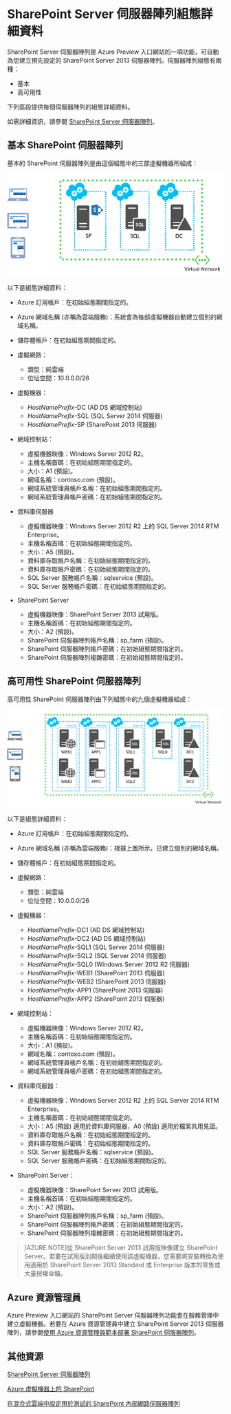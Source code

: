 <properties
	pageTitle="SharePoint Server 伺服器陣列組態詳細資料"
	description="本文說明當您使用 Azure Preview 入口網站的 SharePoint Server 伺服器陣列功能時 SharePoint 伺服器陣列的預設組態。"
	services="virtual-machines"
	documentationCenter=""
	authors="JoeDavies-MSFT"
	manager="timlt"
	editor=""/>

<tags
	ms.service="virtual-machines"
	ms.workload="infrastructure-services"
	ms.tgt_pltfrm="vm-windows-sharepoint"
	ms.devlang="na"
	ms.topic="article"
	ms.date="07/07/2015"
	ms.author="josephd"/>


# SharePoint Server 伺服器陣列組態詳細資料

SharePoint Server 伺服器陣列是 Azure Preview 入口網站的一項功能，可自動為您建立預先設定的 SharePoint Server 2013 伺服器陣列。伺服器陣列組態有兩種：

- 基本
- 高可用性

下列區段提供每個伺服器陣列的組態詳細資料。

如需詳細資訊，請參閱 [SharePoint Server 伺服器陣列](virtual-machines-sharepoint-farm-azure-preview.md)。

## 基本 SharePoint 伺服器陣列

基本的 SharePoint 伺服器陣列是由這個組態中的三部虛擬機器所組成：

![sharepointfarm](./media/virtual-machines-sharepoint-farm-config-azure-preview/SPFarm_Basic.png)

以下是組態詳細資料：

-	Azure 訂用帳戶：在初始組態期間指定的。
-	Azure 網域名稱 (亦稱為雲端服務)：系統會為每部虛擬機器自動建立個別的網域名稱。
-	儲存體帳戶：在初始組態期間指定的。
-	虛擬網路：
	-   類型：純雲端
    -	位址空間：10.0.0.0/26

- 虛擬機器：
	-	*HostNamePrefix*-DC (AD DS 網域控制站)
	-	*HostNamePrefix*-SQL (SQL Server 2014 伺服器)
	-	*HostNamePrefix*-SP (SharePoint 2013 伺服器)

- 網域控制站：
	-	虛擬機器映像：Windows Server 2012 R2。
	-	主機名稱首碼：在初始組態期間指定的。
	-	大小：A1 (預設)。
	-	網域名稱：contoso.com (預設)。
	-	網域系統管理員帳戶名稱：在初始組態期間指定的。
	-	網域系統管理員帳戶密碼：在初始組態期間指定的。

- 資料庫伺服器
	-	虛擬機器映像：Windows Server 2012 R2 上的 SQL Server 2014 RTM Enterprise。
	-	主機名稱首碼：在初始組態期間指定的。
	-	大小：A5 (預設)。
	-	資料庫存取帳戶名稱：在初始組態期間指定的。
	-	資料庫存取帳戶密碼：在初始組態期間指定的。
	-	SQL Server 服務帳戶名稱：sqlservice (預設)。
	-	SQL Server 服務帳戶密碼：在初始組態期間指定的。

- SharePoint Server
	-	虛擬機器映像：SharePoint Server 2013 試用版。
	-	主機名稱首碼：在初始組態期間指定的。
	-	大小：A2 (預設)。
	-	SharePoint 伺服器陣列帳戶名稱：sp\_farm (預設)。
	-	SharePoint 伺服器陣列帳戶密碼：在初始組態期間指定的。
	-	SharePoint 伺服器陣列複雜密碼：在初始組態期間指定的。


## 高可用性 SharePoint 伺服器陣列

高可用性 SharePoint 伺服器陣列由下列組態中的九個虛擬機器組成：

![sharepointfarm](./media/virtual-machines-sharepoint-farm-config-azure-preview/SPFarm_HighAvail.png)

以下是組態詳細資料：

-	Azure 訂用帳戶：在初始組態期間指定的。
-	Azure 網域名稱 (亦稱為雲端服務)：根據上圖所示，已建立個別的網域名稱。
-	儲存體帳戶：在初始組態期間指定的。
-	虛擬網路：
	-	類型：純雲端
	-	位址空間：10.0.0.0/26

-	虛擬機器：
	-	*HostNamePrefix*-DC1 (AD DS 網域控制站)
	-	*HostNamePrefix*-DC2 (AD DS 網域控制站)
	-	*HostNamePrefix*-SQL1 (SQL Server 2014 伺服器)
	-	*HostNamePrefix*-SQL2 (SQL Server 2014 伺服器)
	-	*HostNamePrefix*-SQL0 (Windows Server 2012 R2 伺服器)
	-	*HostNamePrefix*-WEB1 (SharePoint 2013 伺服器)
	-	*HostNamePrefix*-WEB2 (SharePoint 2013 伺服器)
	-	*HostNamePrefix*-APP1 (SharePoint 2013 伺服器)
	-	*HostNamePrefix*-APP2 (SharePoint 2013 伺服器)

-	網域控制站：
	-	虛擬機器映像：Windows Server 2012 R2。
	-	主機名稱首碼：在初始組態期間指定的。
	-	大小：A1 (預設)。
	-	網域名稱：contoso.com (預設)。
	-	網域系統管理員帳戶名稱：在初始組態期間指定的。
	-	網域系統管理員帳戶密碼：在初始組態期間指定的。

-	資料庫伺服器：
	-	虛擬機器映像：Windows Server 2012 R2 上的 SQL Server 2014 RTM Enterprise。
	-	主機名稱首碼：在初始組態期間指定的。
	-	大小：A5 (預設) 適用於資料庫伺服器，A0 (預設) 適用於檔案共用見證。
	-	資料庫存取帳戶名稱：在初始組態期間指定的。
	-	資料庫存取帳戶密碼：在初始組態期間指定的。
	-	SQL Server 服務帳戶名稱：sqlservice (預設)。
	-	SQL Server 服務帳戶密碼：在初始組態期間指定的。

-	SharePoint Server：
	-	虛擬機器映像：SharePoint Server 2013 試用版。
	-	主機名稱首碼：在初始組態期間指定的。
	-	大小：A2 (預設)。
	-	SharePoint 伺服器陣列帳戶名稱：sp\_farm (預設)。
	-	SharePoint 伺服器陣列帳戶密碼：在初始組態期間指定的。
	-	SharePoint 伺服器陣列複雜密碼：在初始組態期間指定的。

> [AZURE.NOTE]從 SharePoint Server 2013 試用版映像建立 SharePoint Server。若要在試用版到期後繼續使用該虛擬機器，您需要將安裝轉換為使用適用於 SharePoint Server 2013 Standard 或 Enterprise 版本的零售或大量授權金鑰。

## Azure 資源管理員

Azure Preview 入口網站的 SharePoint Server 伺服器陣列功能會在服務管理中建立虛擬機器。若要在 Azure 資源管理員中建立 SharePoint Server 2013 伺服器陣列，請參閱[使用 Azure 資源管理員範本部署 SharePoint 伺服器陣列](virtual-machines-workload-template-sharepoint.md)。

## 其他資源

[SharePoint Server 伺服器陣列](virtual-machines-sharepoint-farm-azure-preview.md)

[Azure 虛擬機器上的 SharePoint](http://msdn.microsoft.com/library/azure/dn275955.aspx)

[在混合式雲端中設定用於測試的 SharePoint 內部網路伺服器陣列](../virtual-network/virtual-networks-setup-sharepoint-hybrid-cloud-testing.md)

<!---HONumber=August15_HO6-->